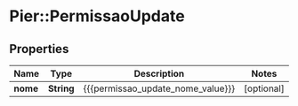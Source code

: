 # Pier::PermissaoUpdate

## Properties
Name | Type | Description | Notes
------------ | ------------- | ------------- | -------------
**nome** | **String** | {{{permissao_update_nome_value}}} | [optional] 



